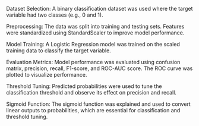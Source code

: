 
Dataset Selection:
A binary classification dataset was used where the target variable had two classes (e.g., 0 and 1).

Preprocessing:
The data was split into training and testing sets. Features were standardized using StandardScaler to improve model performance.

Model Training:
A Logistic Regression model was trained on the scaled training data to classify the target variable.

Evaluation Metrics:
Model performance was evaluated using confusion matrix, precision, recall, F1-score, and ROC-AUC score. The ROC curve was plotted to visualize performance.

Threshold Tuning:
Predicted probabilities were used to tune the classification threshold and observe its effect on precision and recall.

Sigmoid Function:
The sigmoid function was explained and used to convert linear outputs to probabilities, which are essential for classification and threshold tuning.
